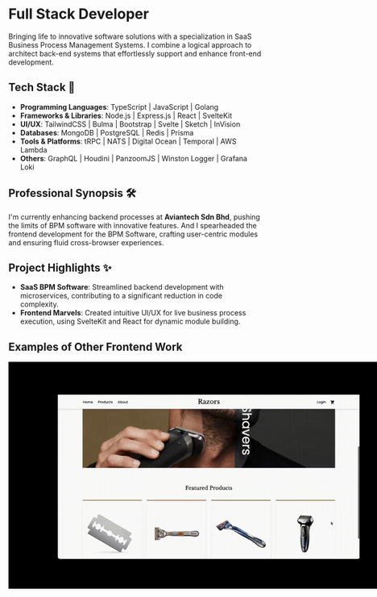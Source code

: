 # Full Stack Developer

Bringing life to innovative software solutions with a specialization in SaaS Business Process Management Systems. I combine a logical approach to architect back-end systems that effortlessly support and enhance front-end development.

## Tech Stack 🚀

- **Programming Languages**: TypeScript | JavaScript | Golang
- **Frameworks & Libraries**: Node.js | Express.js | React | SvelteKit
- **UI/UX**: TailwindCSS | Bulma | Bootstrap | Svelte | Sketch | InVision
- **Databases**: MongoDB | PostgreSQL | Redis | Prisma
- **Tools & Platforms**: tRPC | NATS | Digital Ocean | Temporal | AWS Lambda
- **Others**: GraphQL | Houdini | PanzoomJS | Winston Logger | Grafana Loki

## Professional Synopsis 🛠️

I'm currently enhancing backend processes at **Aviantech Sdn Bhd**, pushing the limits of BPM software with innovative features.
And I spearheaded the frontend development for the BPM Software, crafting user-centric modules and ensuring fluid cross-browser experiences.

## Project Highlights ✨

- **SaaS BPM Software**: Streamlined backend development with microservices, contributing to a significant reduction in code complexity.
- **Frontend Marvels**: Created intuitive UI/UX for live business process execution, using SvelteKit and React for dynamic module building.

## Examples of Other Frontend Work
<a href="https://github.com/Crystal701/razors-ecommerce">
  <img src="https://github.com/Crystal701/Crystal701/blob/main/razor-compressed.gif" style="min-width:500px; max-width:800px;" >
</a>
